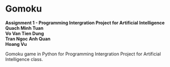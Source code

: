 Gomoku
=======


**Assignment 1 - Programming Intergration Project for Artificial Intelligence**  
**Quach Minh Tuan**    
**Vo Van Tien Dung**    
**Tran Ngoc Anh Quan**     
**Hoang Vu**    

Gomoku game in Python for Programming Intergration Project for Artificial Intelligence class.
